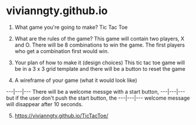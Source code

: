 # vivianngty.github.io

1. What game you're going to make?
Tic Tac Toe

2. What are the rules of the game?
This game will contain two players, X and O. There will be 8 
combinations to win the game. The first players who get a combination first would win.

3. Your plan of how to make it (design choices)
This tic tac toe game will be in a 3 x 3 grid template and 
there will be a button to reset the game

4. A wireframe of your game (what it would look like)

 ---|---|---  There will be a welcome messge with a start button, 
 ---|---|---  but if the user don't push the start button, the 
 ---|---|---  welcome message will disappear after 10 seconds.

5.  https://vivianngty.github.io/TicTacToe/

